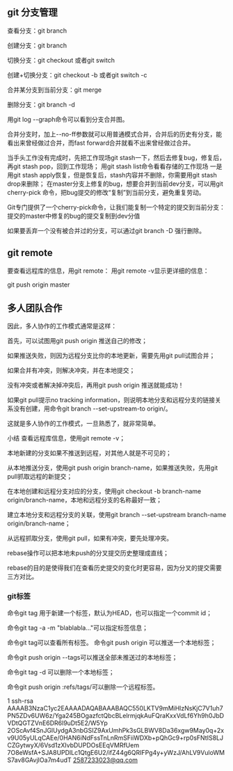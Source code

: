 

## git 分支管理

查看分支：git branch

创建分支：git branch <name>

切换分支：git checkout <name>或者git switch <name>

创建+切换分支：git checkout -b <name>或者git switch -c <name>

合并某分支到当前分支：git merge <name>

删除分支：git branch -d <name>

用git log --graph命令可以看到分支合并图。

合并分支时，加上--no-ff参数就可以用普通模式合并，合并后的历史有分支，能看出来曾经做过合并，而fast forward合并就看不出来曾经做过合并。

当手头工作没有完成时，先把工作现场git stash一下，然后去修复bug，修复后，再git stash pop，回到工作现场；
用git stash list命令看看存储的工作现场
一是用git stash apply恢复，但是恢复后，stash内容并不删除，你需要用git stash drop来删除；
在master分支上修复的bug，想要合并到当前dev分支，可以用git cherry-pick <commit>命令，把bug提交的修改“复制”到当前分支，避免重复劳动。

Git专门提供了一个cherry-pick命令，让我们能复制一个特定的提交到当前分支：
提交的master中修复的bug的提交复制到dev分值

如果要丢弃一个没有被合并过的分支，可以通过git branch -D <name>强行删除。


## git remote
要查看远程库的信息，用git remote：
用git remote -v显示更详细的信息：


git push origin master

## 多人团队合作

因此，多人协作的工作模式通常是这样：

首先，可以试图用git push origin <branch-name>推送自己的修改；

如果推送失败，则因为远程分支比你的本地更新，需要先用git pull试图合并；

如果合并有冲突，则解决冲突，并在本地提交；

没有冲突或者解决掉冲突后，再用git push origin <branch-name>推送就能成功！

如果git pull提示no tracking information，则说明本地分支和远程分支的链接关系没有创建，用命令git branch --set-upstream-to <branch-name> origin/<branch-name>。

这就是多人协作的工作模式，一旦熟悉了，就非常简单。

小结
查看远程库信息，使用git remote -v；

本地新建的分支如果不推送到远程，对其他人就是不可见的；

从本地推送分支，使用git push origin branch-name，如果推送失败，先用git pull抓取远程的新提交；

在本地创建和远程分支对应的分支，使用git checkout -b branch-name origin/branch-name，本地和远程分支的名称最好一致；

建立本地分支和远程分支的关联，使用git branch --set-upstream branch-name origin/branch-name；

从远程抓取分支，使用git pull，如果有冲突，要先处理冲突。

rebase操作可以把本地未push的分叉提交历史整理成直线；

rebase的目的是使得我们在查看历史提交的变化时更容易，因为分叉的提交需要三方对比。


### git标签

命令git tag <tagname>用于新建一个标签，默认为HEAD，也可以指定一个commit id；

命令git tag -a <tagname> -m "blablabla..."可以指定标签信息；

命令git tag可以查看所有标签。
命令git push origin <tagname>可以推送一个本地标签；

命令git push origin --tags可以推送全部未推送过的本地标签；

命令git tag -d <tagname>可以删除一个本地标签；

命令git push origin :refs/tags/<tagname>可以删除一个远程标签。




  1 ssh-rsa AAAAB3NzaC1yc2EAAAADAQABAAABAQC550LKTV9mMiHlzNsKjC7V1uh7PN5ZDv6UW6z/Yga245BOgazfctQbcBLelrmjqkAuFQraKxxVdLf6Yh9h0JbDVDtQGTZVnE6DR6l9uDt5E2/W5Yp    2OScAvf4SnJGlUydgA3nbGSIZ9AxUmhPk3sGLBWV8Da36xgw9May0q+2xv9U05yULqCAEe/0HAN6iNdFssTnLnRmSFiiWDXb+pQhGc9+rp0sFNtIS8LJCZGytwyX/6Vsd1zXIvbDUPDOsEEqVMRfUem    7O8eWsfA+SJA8UPDlLc1QtgE6U2/ifZ44g6QRIFPg4y+yWzJ/AhLV9VuloWMS7av8GAvjIOa7m4udT 2587233023@qq.com